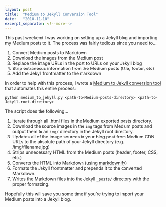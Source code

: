 ```yaml
---
layout: post
title:  "Medium to Jekyll Conversion Tool"
date:   "2018-11-18"
excerpt_separator: <!--more-->
---
```


This past weekend I was working on setting up a Jekyll blog and importing my Medium posts to it. The process was fairly tedious since you need to...

1. Convert Medium posts to Markdown
2. Download the images from the Medium post
3. Replace the image URLs in the post to URLs on your Jekyll blog
4. Strip extraneous information from the Medium posts (title, footer, etc)
5. Add the Jekyll frontmatter to the markdown

In order to help with this process, I wrote a [Medium to Jekyll conversion tool](https://github.com/Donohue/medium-to-jekyll) that automates this entire process:

```
python medium_to_jekyll.py <path-to-Medium-posts-directory> <path-to-Jekyll-root-directory>
```

The script does the following...

<!--more-->

1. Iterate through all .html files in the Medium exported posts directory.
2. Download the source images in the `img` tags from Medium posts and output them to an `img/` directory in the Jekyll root directory.
3. Updates all of the image sources in your blog post from Medium CDN URLs to the absolute path of your Jekyll directory (e.g. /img/filename.jpg)
4. Strips unnecessary HTML from the Medium posts (header, footer, CSS, etc.)
5. Converts the HTML into Markdown (using [markdownify](https://github.com/matthewwithanm/python-markdownify))
6. Formats the Jekyll frontmatter and prepends it to the converted Markdown.
7. Writes the Markdown files into the Jekyll `_posts/` directory with the proper formatting.

Hopefully this will save you some time if you&rsquo;re trying to import your Medium posts into a Jekyll blog.
